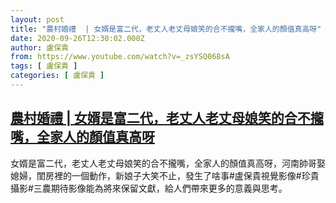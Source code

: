 ```yaml
---
layout: post
title: "農村婚禮  | 女婿是富二代，老丈人老丈母娘笑的合不攏嘴，全家人的顏值真高呀"
date: 2020-09-26T12:30:02.000Z
author: 盧保貴
from: https://www.youtube.com/watch?v=_zsYSQ068sA
tags: [ 盧保貴 ]
categories: [ 盧保貴 ]
---
```

<!--1601123402000-->
[農村婚禮  | 女婿是富二代，老丈人老丈母娘笑的合不攏嘴，全家人的顏值真高呀](https://www.youtube.com/watch?v=_zsYSQ068sA)
------

<div>
女婿是富二代，老丈人老丈母娘笑的合不攏嘴，全家人的顏值真高呀，河南帥哥娶媳婦，閨房裡的一個動作，新娘子大笑不止，發生了啥事#盧保貴視覺影像#珍貴攝影#三農期待影像能為將來保留文獻，給人們帶來更多的意義與思考。
</div>
